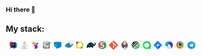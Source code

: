 ### Hi there 👋

## My stack:
<p align="center">
<img width="5%" title="IntelliJ IDEA" src="img/Intelij_IDEA.svg">
<img width="5%" title="Java" src="img/Java.svg">
<img width="5%" title="Selenide" src="img/Selenide.svg">
<img width="5%" title="Selenium" src="img/Selenium.svg">
<img width="5%" title="Selenoid" src="img/Selenoid.svg">
<img width="5%" title="Docker" src="img/Docker.svg">
<img width="5%" title="Allure Report" src="img/Allure_Report.svg">
<img width="5%" title="Gradle" src="img/Gradle.svg">
<img width="5%" title="JUnit5" src="img/JUnit5.svg">
<img width="5%" title="Github" src="img/Git.svg">
<img width="5%" title="Jenkins" src="img/Jenkins.svg">  
<img width="5%" title="REST-Assured" src="img/Rest-Assured.svg">
<img width="5%" title="Allure TestOps" src="img/Allure_EE.svg">
<img width="5%" title="Jira" src="img/Jira.svg">
<img width="5%" title="Appium" src="img/Appium.svg">
<img width="5%" title="Browserstack" src="img/Browserstack.svg">
<img width="5%" title="Telegram" src="img/Telegram.svg">
</p>
